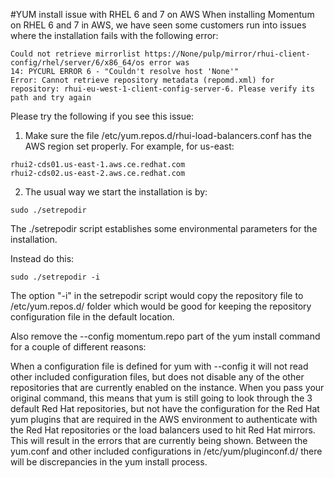 #YUM install issue with RHEL 6 and 7 on AWS
When installing Momentum on RHEL 6 and 7 in AWS, we have seen some customers run into issues where the installation fails with the following error:

```
Could not retrieve mirrorlist https://None/pulp/mirror/rhui-client-config/rhel/server/6/x86_64/os error was
14: PYCURL ERROR 6 - "Couldn't resolve host 'None'"
Error: Cannot retrieve repository metadata (repomd.xml) for repository: rhui-eu-west-1-client-config-server-6. Please verify its path and try again
```  

Please try the following if you see this issue:  

1. Make sure the file /etc/yum.repos.d/rhui-load-balancers.conf has the AWS region set properly. For example, for us-east:

```
rhui2-cds01.us-east-1.aws.ce.redhat.com
rhui2-cds02.us-east-2.aws.ce.redhat.com
```  
  
2. The usual way we start the installation is by:

`sudo ./setrepodir`  

The ./setrepodir script establishes some environmental parameters for the installation.

Instead do this:

`sudo ./setrepodir -i`


The  option "-i" in the setrepodir script would copy the repository file to /etc/yum.repos.d/ folder which would be good for keeping the repository configuration file in the default location. 

Also remove the --config momentum.repo part of the yum install command for a couple of different reasons:

When a configuration file is defined for yum with --config it will not read other included configuration files, but does not disable any of the other repositories that are currently enabled on the instance. When you pass your original command, this means that yum is still going to look through the 3 default Red Hat repositories, but not have the configuration for the Red Hat yum plugins that are required in the AWS environment to authenticate with the Red Hat repositories or the load balancers used to hit Red Hat mirrors. This will result in the errors that are currently being shown.
Between the yum.conf and other included configurations in /etc/yum/pluginconf.d/ there will be discrepancies in the yum install process.
